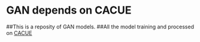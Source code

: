 # GAN depends on CACUE

##This is a reposity of GAN models.
##All the model training and processed on [CACUE](https://github.com/luhaofang/CACUE)
